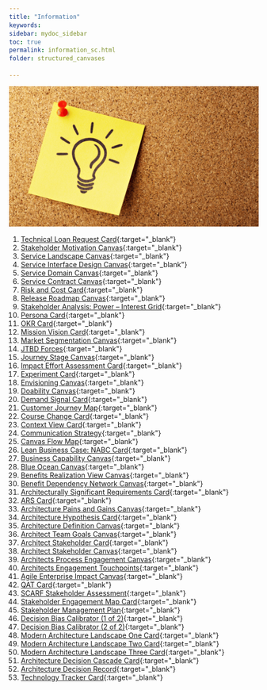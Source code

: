 ```yaml
---
title: "Information"
keywords: 
sidebar: mydoc_sidebar
toc: true
permalink: information_sc.html
folder: structured_canvases

---
```

![Structured Canvases - Business](media/information_001.png)

1. [Technical Loan Request Card](technical_loan_request_card.md){:target="_blank"}
2. [Stakeholder Motivation Canvas](stakeholder_motivation_canvas.md){:target="_blank"}
3. [Service Landscape Canvas](service_landscape_canvas.md){:target="_blank"}
4. [Service Interface Design Canvas](service_interface_design_canvas.md){:target="_blank"}
5. [Service Domain Canvas](service_domain_canvas.md){:target="_blank"}
6. [Service Contract Canvas](service_contract_canvas.md){:target="_blank"}
7. [Risk and Cost Card](risk_and_cost_card.md){:target="_blank"}
8. [Release Roadmap Canvas](release_roadmap_canvas.md){:target="_blank"}
9. [Stakeholder Analysis: Power – Interest Grid](power_interest_grid.md){:target="_blank"}
10. [Persona Card](persona_card.md){:target="_blank"}
11. [OKR Card](okr_card.md){:target="_blank"}
12. [Mission Vision Card](mission_vision_card.md){:target="_blank"}
13. [Market Segmentation Canvas](market_segmentation_canvas.md){:target="_blank"}
14. [JTBD Forces](jtbd_forces.md){:target="_blank"}
15. [Journey Stage Canvas](journey_stage_canvas.md){:target="_blank"}
16. [Impact Effort Assessment Card](impact_effort_assessment_card.md){:target="_blank"}
17. [Experiment Card](experiment_card.md){:target="_blank"}
18. [Envisioning Canvas](envisioning_canvas.md){:target="_blank"}
19. [Doability Canvas](doability_canvas.md){:target="_blank"}
20. [Demand Signal Card](demand_signal_card.md){:target="_blank"}
21. [Customer Journey Map](customer_journey_map.md){:target="_blank"}
22. [Course Change Card](course_change_card.md){:target="_blank"}
23. [Context View Card](context_view_card.md){:target="_blank"}
24. [Communication Strategy](communication_strategy.md){:target="_blank"}
25. [Canvas Flow Map](canvas_flow_map.md){:target="_blank"}
26. [Lean Business Case: NABC Card](business_case_nabc_card.md){:target="_blank"}
27. [Business Capability Canvas](business_capability_canvas.md){:target="_blank"}
28. [Blue Ocean Canvas](blue_ocean_canvas.md){:target="_blank"}
29. [Benefits Realization View Canvas](benefits_realization_view_canvas.md){:target="_blank"}
30. [Benefit Dependency Network Canvas](benefits_dependency_network_canvas.md){:target="_blank"}
31. [Architecturally Significant Requirements Card](asr_card.md){:target="_blank"}
32. [ARS Card](ars_card.md){:target="_blank"}
33. [Architecture Pains and Gains Canvas](architecture_pains_and_gains.md){:target="_blank"}
34. [Architecture Hypothesis Card](architecture_hypothesis_card.md){:target="_blank"}
35. [Architecture Definition Canvas](architecture_definition_canvas.md){:target="_blank"}
36. [Architect Team Goals Canvas](architect_team_goals_canvas.md){:target="_blank"}
37. [Architect Stakeholder Card](architect_stakeholder_card.md){:target="_blank"}
38. [Architect Stakeholder Canvas](architect_stakeholder_canvas.md){:target="_blank"}
39. [Architects Process Engagement Canvas](architects_process_engagement_canvas.md){:target="_blank"}
40. [Architects Engagement Touchpoints](architects_engagement_touchpoints.md){:target="_blank"}
41. [Agile Enterprise Impact Canvas](agile_enterprise_impact_canvas.md){:target="_blank"}
42. [QAT Card](qat_card.md){:target="_blank"}
43. [SCARF Stakeholder Assessment](scarf_stakeholder_assessment.md){:target="_blank"}
44. [Stakeholder Engagement Map Card](stakeholder_engagement_map_card.md){:target="_blank"}
45. [Stakeholder Management Plan](stakholder_management_plan.md){:target="_blank"}
46. [Decision Bias Calibrator (1 of 2)](decision_bias_calibrator_1.md){:target="_blank"}
47. [Decision Bias Calibrator (2 of 2)](decision_bias_calibrator_2.md){:target="_blank"}
48. [Modern Architecture Landscape One Card](modern_architecture_landscape_one_card.md){:target="_blank"}
49. [Modern Architecture Landscape Two Card](modern_architecture_landscape_two_card.md){:target="_blank"}
50. [Modern Architecture Landscape Three Card](modern_architecture_landscape_three_card.md){:target="_blank"}
51. [Architecture Decision Cascade Card](architecture_decision_cascade_card.md){:target="_blank"}
52. [Architecture Decision Record](architecture_decision_record.md){:target="_blank"}
53. [Technology Tracker Card](technology_tracker_card.md){:target="_blank"}